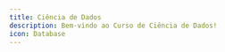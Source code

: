 ```yaml
---
title: Ciência de Dados
description: Bem-vindo ao Curso de Ciência de Dados!
icon: Database
---
```


